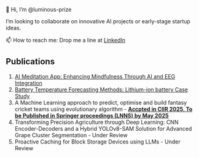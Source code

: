 👋 Hi, I’m @luminous-prize

I’m looking to collaborate on innovative AI projects or early-stage startup ideas.

 📫 How to reach me: Drop me a line at [LinkedIn](https://www.linkedin.com/in/utkarsh-singh-245a14219)

## Publications

1. [AI Meditation App: Enhancing Mindfulness Through AI and EEG Integration](https://irejournals.com/paper-details/1706941)
2. [Battery Temperature Forecasting Methods: Lithium-ion battery Case Study](https://link.springer.com/chapter/10.1007/978-981-97-3556-3_5)
3. A Machine Learning approach to predict, optimise and build fantasy cricket teams using evolutionary algorithm - <u><b> Accpted in CIIR 2025, To be Published in Springer proceedings (LNNS) by May 2025 </b></u>
4. Transforming Precision Agriculture through Deep Learning: CNN Encoder-Decoders and a Hybrid YOLOv8-SAM Solution for Advanced Grape Cluster Segmentation - Under Review
5. Proactive Caching for Block Storage Devices using LLMs - Under Review

<!---
luminous-prize/luminous-prize is a ✨ special ✨ repository because its `README.md` (this file) appears on your GitHub profile.
You can click the Preview link to take a look at your changes.
--->
